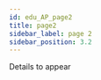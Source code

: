 ```yaml
---
id: edu_AP_page2
title: page2
sidebar_label: page 2
sidebar_position: 3.2
---
```


Details to appear